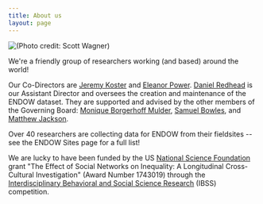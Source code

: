 ```yaml
---
title: About us
layout: page
---
```


![(Photo credit: Scott Wagner)](Econ_Network_Dynamics_1.jpg)



We're a friendly group of researchers working (and based) around the world!

Our Co-Directors are [Jeremy Koster](https://researchdirectory.uc.edu/p/kosterjy) and [Eleanor Power](https://eapower.github.io/). [Daniel Redhead](https://www.eva.mpg.de/ecology/staff/daniel-redhead/index.html) is our Assistant Director  and oversees the creation and maintenance of the ENDOW dataset. They are supported and advised by the other members of the Governing Board: [Monique Borgerhoff Mulder](https://anthropology.ucdavis.edu/people/fzborger), [Samuel Bowles](http://tuvalu.santafe.edu/~bowles/), and [Matthew Jackson](https://web.stanford.edu/~jacksonm/). 

Over 40 researchers are collecting data for ENDOW from their fieldsites -- see the ENDOW Sites page for a full list! 

We are lucky to have been funded by the US [National Science Foundation](https://www.nsf.gov/) grant "The Effect of Social Networks on Inequality: A Longitudinal Cross-Cultural Investigation" (Award Number 1743019) through the [Interdisciplinary Behavioral and Social Science Research](https://www.nsf.gov/funding/pgm_summ.jsp?pims_id=504832) (IBSS) competition. 

